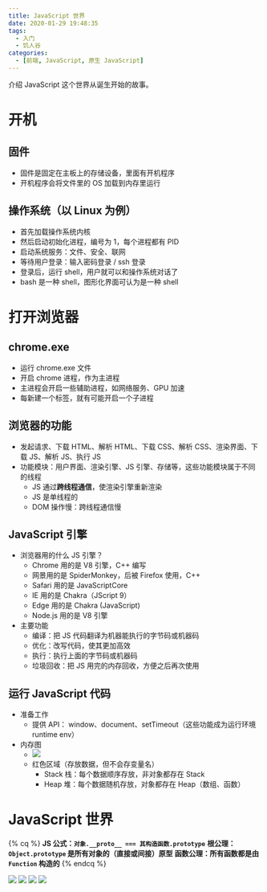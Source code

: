 ```yaml
---
title: JavaScript 世界
date: 2020-01-29 19:48:35
tags:
  - 入门
  - 饥人谷
categories:
  - [前端, JavaScript, 原生 JavaScript]
---
```


介绍 JavaScript 这个世界从诞生开始的故事。

<!-- more -->

# 开机

## 固件

- 固件是固定在主板上的存储设备，里面有开机程序
- 开机程序会将文件里的 OS 加载到内存里运行

## 操作系统（以 Linux 为例）

- 首先加载操作系统内核
- 然后启动初始化进程，编号为 1，每个进程都有 PID
- 启动系统服务：文件、安全、联网
- 等待用户登录：输入密码登录 / ssh 登录
- 登录后，运行 shell，用户就可以和操作系统对话了
- bash 是一种 shell，图形化界面可认为是一种 shell

# 打开浏览器

## chrome.exe

- 运行 chrome.exe 文件
- 开启 chrome 进程，作为主进程
- 主进程会开启一些辅助进程，如网络服务、GPU 加速
- 每新建一个标签，就有可能开启一个子进程

## 浏览器的功能

- 发起请求、下载 HTML、解析 HTML、下载 CSS、解析 CSS、渲染界面、下载 JS、解析 JS、执行 JS
- 功能模块：用户界面、渲染引擎、JS 引擎、存储等，这些功能模块属于不同的线程
    - JS 通过**跨线程通信**，使渲染引擎重新渲染
    - JS 是单线程的
    - DOM 操作慢：跨线程通信慢

## JavaScript 引擎

- 浏览器用的什么 JS 引擎？
    - Chrome 用的是 V8 引擎，C++ 编写
    - 网景用的是 SpiderMonkey，后被 Firefox 使用，C++
    - Safari 用的是 JavaScriptCore
    - IE 用的是 Chakra（JScript 9）
    - Edge 用的是 Chakra (JavaScript)
    - Node.js 用的是 V8 引擎
- 主要功能
    - 编译：把 JS 代码翻译为机器能执行的字节码或机器码
    - 优化：改写代码，使其更加高效
    - 执行：执行上面的字节码或机器码
    - 垃圾回收：把 JS 用完的内存回收，方便之后再次使用
    
## 运行 JavaScript 代码

- 准备工作
    - 提供 API： window、document、setTimeout（这些功能成为运行环境 runtime env）
- 内存图
    - ![](/hais-notebook/images/JS-002.png)
    - 红色区域（存放数据，但不会存变量名）
        - Stack 栈：每个数据顺序存放，非对象都存在 Stack
        - Heap 堆：每个数据随机存放，对象都存在 Heap（数组、函数）
        
# JavaScript 世界

{% cq %}
**JS 公式：`对象.__proto__ === 其构造函数.prototype`**
**根公理：`Object.prototype` 是所有对象的（直接或间接）原型**
**函数公理：所有函数都是由 `Function` 构造的**
{% endcq %}

![](/hais-notebook/images/JS-003.png)
![](/hais-notebook/images/JS-004.png)
![](/hais-notebook/images/JS-005.png)
![](/hais-notebook/images/JS-006.png)
